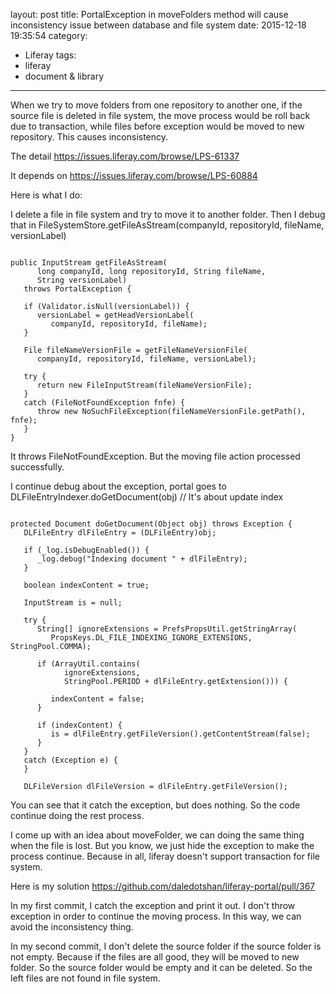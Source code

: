 layout: post
title: PortalException in moveFolders method will cause inconsistency issue between database and file system
date: 2015-12-18 19:35:54
category: 
- Liferay
tags:
- liferay
- document & library
---

When we try to move folders from one repository to another one, if the source file is deleted in file system, the move process would be roll back due to transaction, while files before exception would be moved to new repository. This causes inconsistency.

 

The detail https://issues.liferay.com/browse/LPS-61337

It depends on https://issues.liferay.com/browse/LPS-60884

 

Here is what I do:

I delete a file in file system and try to move it to another folder. Then I debug that in FileSystemStore.getFileAsStream(companyId, repositoryId, fileName, versionLabel)

```

public InputStream getFileAsStream(
      long companyId, long repositoryId, String fileName,
      String versionLabel)
   throws PortalException {

   if (Validator.isNull(versionLabel)) {
      versionLabel = getHeadVersionLabel(
         companyId, repositoryId, fileName);
   }

   File fileNameVersionFile = getFileNameVersionFile(
      companyId, repositoryId, fileName, versionLabel);

   try {
      return new FileInputStream(fileNameVersionFile);
   }
   catch (FileNotFoundException fnfe) {
      throw new NoSuchFileException(fileNameVersionFile.getPath(), fnfe);
   }
}
```


It throws FileNotFoundException. But the moving file action processed successfully.

I continue debug about the exception, portal goes to DLFileEntryIndexer.doGetDocument(obj) // It's about update index
```

protected Document doGetDocument(Object obj) throws Exception {
   DLFileEntry dlFileEntry = (DLFileEntry)obj;

   if (_log.isDebugEnabled()) {
      _log.debug("Indexing document " + dlFileEntry);
   }

   boolean indexContent = true;

   InputStream is = null;

   try {
      String[] ignoreExtensions = PrefsPropsUtil.getStringArray(
         PropsKeys.DL_FILE_INDEXING_IGNORE_EXTENSIONS, StringPool.COMMA);

      if (ArrayUtil.contains(
            ignoreExtensions,
            StringPool.PERIOD + dlFileEntry.getExtension())) {

         indexContent = false;
      }

      if (indexContent) {
         is = dlFileEntry.getFileVersion().getContentStream(false);
      }
   }
   catch (Exception e) {
   }
   
   DLFileVersion dlFileVersion = dlFileEntry.getFileVersion();

```

You can see that it catch the exception, but does nothing. So the code continue doing the rest process.

I come up with an idea about moveFolder, we can doing the same thing when the file is lost. But you know, we just hide the exception to make the process continue. Because in all, liferay doesn't support transaction for file system.

 

Here is my solution https://github.com/daledotshan/liferay-portal/pull/367

In my first commit, I catch the exception and print it out. I don't throw exception in order to continue the moving process. In this way, we can avoid the inconsistency thing.

In my second commit, I don't delete the source folder if the source folder is not empty. Because if the files are all good, they will be moved to new folder. So the source folder would be empty and it can be deleted. So the left files are not found in file system.